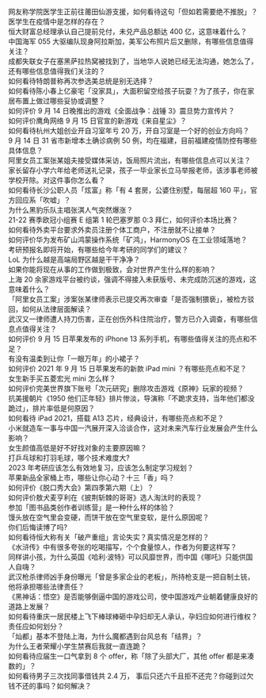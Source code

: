 网友称学院医学生正前往莆田仙游支援，如何看待这句「但如若需要绝不推脱」？医学生在疫情中是怎样的存在？  
恒大财富总经理承认自己提前兑付，未兑产品总额达 400 亿，这意味着什么？  
中国海军 055 大驱编队现身阿拉斯加，美军公布照片后又删除，有哪些信息值得关注？  
成都失联女子在塞黑萨拉热窝被找到了，当地华人说她已经无法沟通，她怎么了，还有哪些信息值得我们关注的？  
如何看待特朗普称再次参选美总统是别无选择？  
如何看待陈小春上亿豪宅「没家具」，大面积留空给孩子玩耍？为了孩子，你在家居布置上做过哪些妥协或调整？  
如何评价 9 月 14 日晚推出的游戏《全面战争：战锤 3》震旦势力宣传片？  
如何评价鹰角网络 9 月 15 日官宣的新游戏《来自星尘》？  
如何看待杭州大姐创业开自习室年亏 20 万，开自习室是一个好的创业方向吗？  
9 月 14 日 31 省市新增本土确诊病例 50 例，均在福建，目前福建疫情防控有哪些具体信息？  
阿里女员工案张某姐夫接受媒体采访，饭局照片流出，有哪些信息点可以关注？  
家长留存小学六年给老师送礼记录，孩子一毕业家长立马举报老师，该涉事老师被学校开除。对这件事你怎么看？  
如何看待长沙公职人员「炫富」称「有 4 套房，公婆住别墅，每层超 160 平」，官方回应系「吹嘘」？  
为什么黑豹乐队主唱张淇人气突然爆涨？  
21-22 赛季欧冠小组赛 E 组第 1 轮巴塞罗那 0:3 拜仁，如何评价本场比赛？  
如何看待外卖平台要求外卖员注册个体工商户，不注册就不让接单？  
如何评价华为发布矿山鸿蒙操作系统「矿鸿」，HarmonyOS 在工业领域落地？  
考研预报名即将开始，有哪些给今年考研的同学们的建议？  
LoL 为什么越是高端局野区越是干干净净？  
如果你能将现在从事的工作做到极致，会对世界产生什么样的影响？  
上海 20 余家游戏平台被约谈，强调不得接入未获版号、未完成防沉迷的游戏，这意味着什么？  
「阿里女员工案」涉案张某律师表示已提交再次审查「是否强制猥亵」，被检方驳回，如何从法律层面解读？  
武汉又一律师遭人持刀伤害，正在创伤外科住院治疗，警方已介入调查，有哪些信息点值得关注？  
如何评价 9 月 15 日苹果发布的 iPhone 13 系列手机，有哪些值得关注的亮点和不足？  
有没有温柔到让你「一眼万年」的小裙子？  
如何评价 2021 年 9 月 15 日苹果发布的新款 iPad mini ？有哪些亮点和不足？  
女生新手买五菱宏光 mini 怎么样？  
如何评价完美世界旗下账号「次元研究」删除攻击游戏《原神》玩家的视频？  
抗美援朝片《1950 他们正年轻》排片惨淡，导演称「不跪求支持，当年他们都没跪过」，排片率低是何原因？  
如何看待 iPad 2021，搭载 A13 芯片，经典设计，有哪些亮点和不足？  
小米就造车一事与中国一汽展开深入洽谈合作，这对未来汽车行业发展会产生什么影响？  
女生颜值高低是好不好找对象的主要原因嘛？  
打乒乓球和打羽毛球，哪个技术难度大?  
2023 年考研应该怎么有效地复习，应该怎么制定学习规划？  
苹果新品全家桶上市，哪些让你心动？十三「香」吗？  
如何评价《脱口秀大会》第四季第六期（上）？  
如何评价敖犬麦亨利在《披荆斩棘的哥哥》选人淘汰时的表现？  
参加「图书品类创作者训练营」是一种什么样的体验？  
馒头放在空气里会变硬，而饼干放在空气里变软，是什么原因呢？  
你们后悔读博了吗?  
如何看待恒大称有关「破产重组」言论失实？真实情况是怎样的？  
《水浒传》中有很多夸张的吃喝描写，个个食量惊人，作者为何要这样写？  
同样讲小孩，为什么英国《哈利·波特》可以风靡世界，而中国《哪吒》只能供国人自嗨？  
武汉枪杀律师凶手身份曝光「曾是多家企业的老板」，所持枪支是一把自制土铳，他将承担哪些法律责任？  
《黑神话：悟空》是否能够倒逼中国的游戏公司，使中国游戏产业朝着健康良好的道路上发展？  
如何看待重庆一居民楼上飞下棒球棒砸中孕妇却无人承认，孕妇应如何进行维权？责任应如何划分？  
「灿都」基本不登陆上海，为什么魔都遇到台风总有「结界」？  
为什么王者荣耀小学生禁赛后我就一直连跪？  
如何看待应届生一口气拿到 8 个 offer，称「除了头部大厂，其他 offer 都是来凑数的」？  
如何看待男子三次找同事借钱共 2.4 万， 事后只还六千且拒不还完？你碰到过欠钱不还的事吗？如何解决？  
